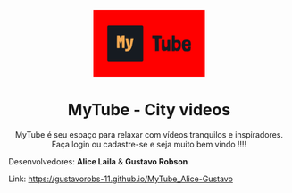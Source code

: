 <p align="center">
<img align="auto" width="200px" src="img/logo.png">
</p>
<h1 align="center"> MyTube - City videos </h1>

<p align="center" > MyTube é seu espaço para relaxar com vídeos tranquilos e inspiradores. <br> Faça login ou cadastre-se e seja muito bem vindo !!!! </p>

<p>Desenvolvedores: <b>Alice Laila</b> & <b>Gustavo Robson</b></p>
<p>Link: <a href="https://gustavorobs-11.github.io/MyTube_Alice-Gustavo/" target="_blank" >https://gustavorobs-11.github.io/MyTube_Alice-Gustavo</a></p>
